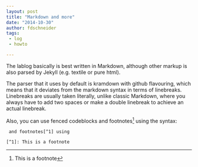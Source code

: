 ```yaml
---
layout: post
title: "Markdown and more"
date: "2014-10-30"
author: fdschneider
tags:
 - log
 - howto

---
```


The lablog basically is best written in Markdown, although other markup is also parsed by Jekyll (e.g. textile or pure html).

The parser that it uses by default is kramdown with github flavouring, which means that it deviates from the markdown syntax in terms of linebreaks. Linebreaks are usually taken literally, unlike classic Markdown, where you always have to add two spaces or make a double linebreak to achieve an actual linebreak.

Also, you can use fenced codeblocks and footnotes[^1] using the syntax:

```
 and footnotes[^1] using

[^1]: This is a footnote

```


[^1]: This is a footnote

